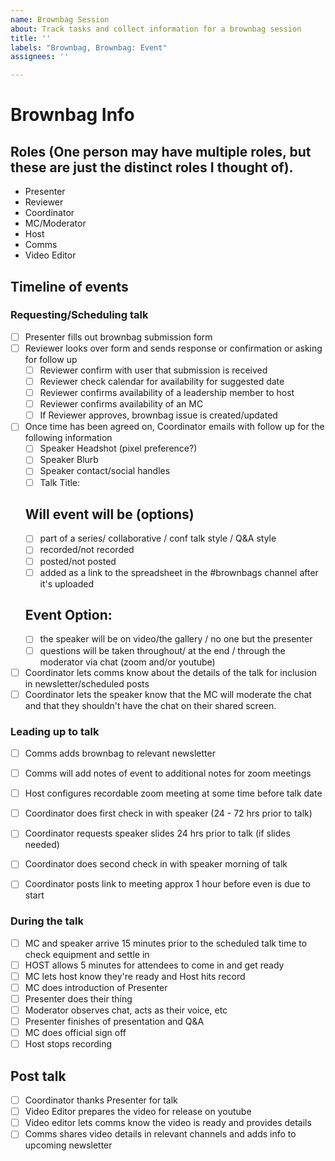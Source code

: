 ```yaml
---
name: Brownbag Session
about: Track tasks and collect information for a brownbag session
title: ''
labels: "Brownbag, Brownbag: Event"
assignees: ''

---
```


# Brownbag Info

## Roles (One person may have multiple roles, but these are just the distinct roles I thought of).
- Presenter
- Reviewer
- Coordinator
- MC/Moderator
- Host
- Comms 
- Video Editor

## Timeline of events

### Requesting/Scheduling talk
- [ ] Presenter fills out brownbag submission form
- [ ] Reviewer looks over form and sends response or confirmation or asking for follow up
     - [ ] Reviewer confirm with user that submission is received
     - [ ] Reviewer check calendar for availability for suggested date
     - [ ] Reviewer confirms availability of a leadership member to host
     - [ ] Reviewer confirms availability of an MC
     - [ ] If Reviewer approves, brownbag issue is created/updated
- [ ] Once time has been agreed on, Coordinator emails with follow up for the following information
     - [ ] Speaker Headshot (pixel preference?)
     - [ ] Speaker Blurb
     - [ ] Speaker contact/social handles
     - [ ] Talk Title:

     ## Will event will be (options)
     - [ ] part of a series/ collaborative / conf talk style / Q&A style
     - [ ] recorded/not recorded
     - [ ] posted/not posted    
     - [ ] added as a link to the spreadsheet in the #brownbags channel after it's uploaded

     ## Event Option:     
     - [ ] the speaker will be on video/the gallery / no one but the presenter
     - [ ] questions will be taken throughout/ at the end / through the moderator via chat (zoom and/or youtube)
- [ ] Coordinator lets comms know about the details of the talk for inclusion in newsletter/scheduled posts
- [ ] Coordinator lets the speaker know that the MC will moderate the chat and that they shouldn't have the chat on their shared screen.

### Leading up to talk
- [ ] Comms adds brownbag to relevant newsletter 
- [ ] Comms will add notes of event to additional notes for zoom meetings
- [ ] Host configures recordable zoom meeting at some time before talk date
- [ ] Coordinator does first check in with speaker (24 - 72 hrs prior to talk)
- [ ] Coordinator requests speaker slides 24 hrs prior to talk (if slides needed)
- [ ] Coordinator does second check in with speaker morning of talk
- [ ] Coordinator posts link to meeting approx 1 hour before even is due to start


### During the talk
- [ ] MC and speaker arrive 15 minutes prior to the scheduled talk time to check equipment and settle in
- [ ] HOST allows 5 minutes for attendees to come in and get ready
- [ ] MC lets host know they're ready and Host hits record
- [ ] MC does introduction of Presenter
- [ ] Presenter does their thing
- [ ] Moderator observes chat, acts as their voice, etc
- [ ] Presenter finishes of presentation and Q&A
- [ ] MC does official sign off
- [ ] Host stops recording

## Post talk
- [ ] Coordinator thanks Presenter for talk
- [ ] Video Editor prepares the video for release on youtube
- [ ] Video editor lets comms know the video is ready and provides details
- [ ] Comms shares video details in relevant channels and adds info to upcoming newsletter
